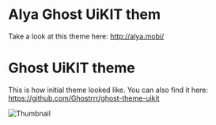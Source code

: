 # Alya Ghost UiKIT them

Take a look at this theme here: http://alya.mobi/

# Ghost UiKIT theme 

This is how initial theme looked like. You can also find it here: https://github.com/Ghostrrr/ghost-theme-uikit

![Thumbnail](https://raw.github.com/Ghostrrr/ghost-theme-uikit/master/images/thumbnail.jpg)
